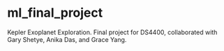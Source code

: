 # ml_final_project
Kepler Exoplanet Exploration. Final project for DS4400, collaborated with Gary Shetye, Anika Das, and Grace Yang.
